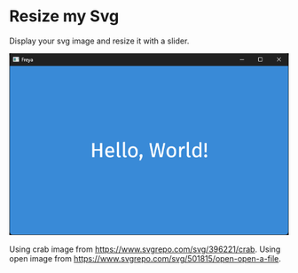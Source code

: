 # Resize my Svg

Display your svg image and resize it with a slider.

![Demo Screenshot](./demo.png)

Using crab image from https://www.svgrepo.com/svg/396221/crab.
Using open image from https://www.svgrepo.com/svg/501815/open-open-a-file.